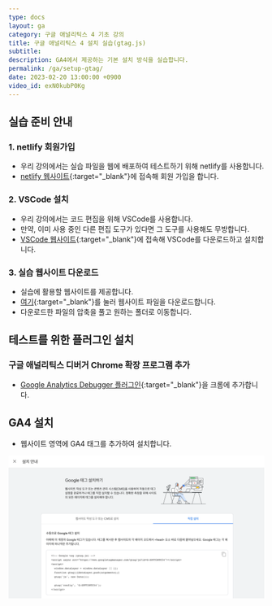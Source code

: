 ```yaml
---
type: docs
layout: ga
category: 구글 애널리틱스 4 기초 강의
title: 구글 애널리틱스 4 설치 실습(gtag.js)
subtitle: 
description: GA4에서 제공하는 기본 설치 방식을 실습합니다.
permalink: /ga/setup-gtag/
date: 2023-02-20 13:00:00 +0900
video_id: exN0kubP0Kg
---
```


## 실습 준비 안내

### 1. netlify 회원가입

- 우리 강의에서는 실습 파일을 웹에 배포하여 테스트하기 위해 netlify를 사용합니다.
- [netlify 웹사이트](https://www.netlify.com/){:target="_blank"}에 접속해 회원 가입을 합니다.

### 2. VSCode 설치

- 우리 강의에서는 코드 편집을 위해 VSCode를 사용합니다.
- 만약, 이미 사용 중인 다른 편집 도구가 있다면 그 도구를 사용해도 무방합니다.
- [VSCode 웹사이트](https://code.visualstudio.com/){:target="_blank"}에 접속해 VSCode를 다운로드하고 설치합니다.

### 3. 실습 웹사이트 다운로드

- 실습에 활용할 웹사이트를 제공합니다.
- [여기](https://drive.google.com/file/d/1oC8DWzRLAgDEc2ORnY5EgHVK8CxguRpO/view?usp=sharing){:target="_blank"}를 눌러 웹사이트 파일을 다운로드합니다.
- 다운로드한 파일의 압축을 풀고 원하는 폴더로 이동합니다.

## 테스트를 위한 플러그인 설치

### 구글 애널리틱스 디버거 Chrome 확장 프로그램 추가

- [Google Analytics Debugger 플러그인](https://chrome.google.com/webstore/detail/google-analytics-debugger/jnkmfdileelhofjcijamephohjechhna){:target="_blank"}을 크롬에 추가합니다.

## GA4 설치

- 웹사이트 <head> 영역에 GA4 태그를 추가하여 설치합니다.

![gtag](/images/docs/ga/setup-gtag/01.png)